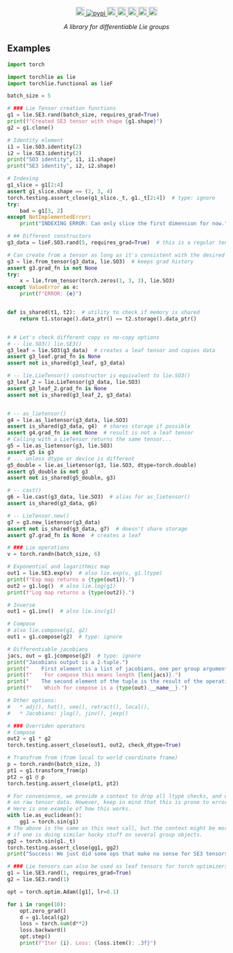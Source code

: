 <p align="center">
    <!-- License -->
    <a href="https://github.com/facebookresearch/theseus/blob/main/torchlie/LICENSE">
        <img src="https://img.shields.io/badge/license-MIT-blue.svg" alt="License" height="20">
    </a>
    <!-- pypi -->
    <a href="https://pypi.org/project/torchlie/">
        <img src="https://img.shields.io/pypi/v/torchlie" alt="pypi"
        heigh="20">
    <!-- Downloads counter -->
    <a href="https://pypi.org/project/torchlie/">
        <img src="https://pepy.tech/badge/torchlie" alt="PyPi Downloads" height="20">
    </a>
    <!-- Python -->
    <a href="https://www.python.org/downloads/release/">
        <img src="https://img.shields.io/badge/python-3.8%20%7C%203.9%20%7C%203.10-blue.svg" alt="Python" height="20">
    </a>
    <!-- Pre-commit -->
    <a href="https://github.com/pre-commit/pre-commit">
        <img src="https://img.shields.io/badge/pre--commit-enabled-green?logo=pre-commit&logoColor=white" alt="pre-commit" height="20">
    </a>
    <!-- Black -->
    <a href="https://github.com/psf/black">
        <img src="https://img.shields.io/badge/code%20style-black-000000.svg" alt="black" height="20">
    </a>
    <!-- PRs -->
    <a href="https://github.com/facebookresearch/theseus/blob/main/CONTRIBUTING.md">
        <img src="https://img.shields.io/badge/PRs-welcome-green.svg" alt="PRs" height="20">
    </a>
</p>

<p align="center">
    <i>A library for differentiable Lie groups</i>
</p>

## Examples

```python
import torch

import torchlie as lie
import torchlie.functional as lieF

batch_size = 5

# ### Lie Tensor creation functions
g1 = lie.SE3.rand(batch_size, requires_grad=True)
print(f"Created SE3 tensor with shape {g1.shape}")
g2 = g1.clone()

# Identity element
i1 = lie.SO3.identity(2)
i2 = lie.SE3.identity(2)
print("SO3 identity", i1, i1.shape)
print("SE3 identity", i2, i2.shape)

# Indexing
g1_slice = g1[2:4]
assert g1_slice.shape == (2, 3, 4)
torch.testing.assert_close(g1_slice._t, g1._t[2:4])  # type: ignore
try:
    bad = g1[3, 2]
except NotImplementedError:
    print("INDEXING ERROR: Can only slice the first dimension for now.")

# ## Different constructors
g3_data = lieF.SO3.rand(5, requires_grad=True)  # this is a regular tensor with SO3 data

# Can create from a tensor as long as it's consistent with the desired ltype
g3 = lie.from_tensor(g3_data, lie.SO3)  # keeps grad history
assert g3.grad_fn is not None
try:
    x = lie.from_tensor(torch.zeros(1, 3, 3), lie.SO3)
except ValueError as e:
    print(f"ERROR: {e}")


def is_shared(t1, t2):  # utility to check if memory is shared
    return t1.storage().data_ptr() == t2.storage().data_ptr()


# # Let's check different copy vs no-copy options
# -- lie.SO3() lie.SE3()
g3_leaf = lie.SO3(g3_data)  # creates a leaf tensor and copies data
assert g3_leaf.grad_fn is None
assert not is_shared(g3_leaf, g3_data)

# -- lie.LieTensor() constructor is equivalent to lie.SO3()
g3_leaf_2 = lie.LieTensor(g3_data, lie.SO3)
assert g3_leaf_2.grad_fn is None
assert not is_shared(g3_leaf_2, g3_data)


# -- as_lietensor()
g4 = lie.as_lietensor(g3_data, lie.SO3)
assert is_shared(g3_data, g4)  # shares storage if possible
assert g4.grad_fn is not None  # result is not a leaf tensor
# Calling with a LieTensor returns the same tensor...
g5 = lie.as_lietensor(g3, lie.SO3)
assert g5 is g3
# ... unless dtype or device is different
g5_double = lie.as_lietensor(g3, lie.SO3, dtype=torch.double)
assert g5_double is not g3
assert not is_shared(g5_double, g3)

# -- cast()
g6 = lie.cast(g3_data, lie.SO3)  # alias for as_lietensor()
assert is_shared(g3_data, g6)

# -- LieTensor.new()
g7 = g3.new_lietensor(g3_data)
assert not is_shared(g3_data, g7)  # doesn't share storage
assert g7.grad_fn is None  # creates a leaf

# ### Lie operations
v = torch.randn(batch_size, 6)

# Exponential and logarithmic map
out1 = lie.SE3.exp(v)  # also lie.exp(v, g1.ltype)
print(f"Exp map returns a {type(out1)}.")
out2 = g1.log()  # also lie.log(g1)
print(f"Log map returns a {type(out2)}.")

# Inverse
out1 = g1.inv()  # also lie.inv(g1)

# Compose
# also lie.compose(g1, g2)
out1 = g1.compose(g2)  # type: ignore

# Differentiable jacobians
jacs, out = g1.jcompose(g2)  # type: ignore
print("Jacobians output is a 2-tuple.")
print("    First element is a list of jacobians, one per group argument.")
print(f"    For compose this means length {len(jacs)}.")
print("    The second element of the tuple is the result of the operation itself.")
print(f"    Which for compose is a {type(out).__name__}.")

# Other options:
#   * adj(), hat(), vee(), retract(), local(),
#   * Jacobians: jlog(), jinv(), jexp()

# ### Overriden operators
# Compose
out2 = g1 * g2
torch.testing.assert_close(out1, out2, check_dtype=True)

# Transfrom from (from local to world coordinate frame)
p = torch.randn(batch_size, 3)
pt1 = g1.transform_from(p)
pt2 = g1 @ p
torch.testing.assert_close(pt1, pt2)

# For convenience, we provide a context to drop all ltype checks, and operate
# on raw tensor data. However, keep in mind that this is prone to error.
# Here is one example of how this works.
with lie.as_euclidean():
    gg1 = torch.sin(g1)
# The above is the same as this next call, but the context might be more convenient
# if one is doing similar hacky stuff on several group objects.
gg2 = torch.sin(g1._t)
torch.testing.assert_close(gg1, gg2)
print("Success: We just did some ops that make no sense for SE3 tensors.")

# ### Lie tensors can also be used as leaf tensors for torch optimizers
g1 = lie.SE3.rand(1, requires_grad=True)
g2 = lie.SE3.rand(1)

opt = torch.optim.Adam([g1], lr=0.1)

for i in range(10):
    opt.zero_grad()
    d = g1.local(g2)
    loss = torch.sum(d**2)
    loss.backward()
    opt.step()
    print(f"Iter {i}. Loss: {loss.item(): .3f}")
```